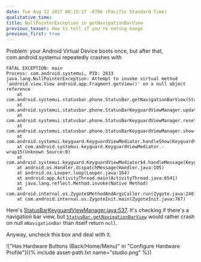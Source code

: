```yaml
---
date: Tue Aug 22 2017 00:15:17 -0700 (Pacific Standard Time)
qualitative_time: 
title: NullPointerException in getNavigationBarView
previous_teaser: How to tell if you're eating mango
previous_first: true
---
```

Problem: your Android Virtual Device boots once, but after that, com.android.systemui repeatedly crashes with

```
FATAL EXCEPTION: main
Process: com.android.systemui, PID: 2833
java.lang.NullPointerException: Attempt to invoke virtual method 'android.view.View android.app.Fragment.getView()' on a null object reference
    at com.android.systemui.statusbar.phone.StatusBar.getNavigationBarView(StatusBar.java:4636)
    at com.android.systemui.statusbar.phone.StatusBarKeyguardViewManager.updateStates(StatusBarKeyguardViewManager.java:537)
    at com.android.systemui.statusbar.phone.StatusBarKeyguardViewManager.reset(StatusBarKeyguardViewManager.java:207)
    at com.android.systemui.statusbar.phone.StatusBarKeyguardViewManager.show(StatusBarKeyguardViewManager.java:145)
    at com.android.systemui.keyguard.KeyguardViewMediator.handleShow(KeyguardViewMediator.java:1721)
    at com.android.systemui.keyguard.KeyguardViewMediator.-wrap15(Unknown Source:0)
    at com.android.systemui.keyguard.KeyguardViewMediator$4.handleMessage(KeyguardViewMediator.java:1482)
    at android.os.Handler.dispatchMessage(Handler.java:105)
    at android.os.Looper.loop(Looper.java:164)
    at android.app.ActivityThread.main(ActivityThread.java:6541)
    at java.lang.reflect.Method.invoke(Native Method)
    at com.android.internal.os.Zygote$MethodAndArgsCaller.run(Zygote.java:240)
    at com.android.internal.os.ZygoteInit.main(ZygoteInit.java:767)
```

Here's [StatusBarKeyguardViewManager.java:537](https://android.googlesource.com/platform/frameworks/base/+/android-8.0.0_r4/packages/SystemUI/src/com/android/systemui/statusbar/phone/StatusBarKeyguardViewManager.java#537).
It's checking if there's a navigation bar view, but [`StatusBar.getNavigationBarView`](https://android.googlesource.com/platform/frameworks/base/+/android-8.0.0_r4/packages/SystemUI/src/com/android/systemui/statusbar/phone/StatusBar.java#4636) would rather crash on null `mNavigationBar` than itself return `null`.

Anyway, uncheck this box and deal with it.

!["Has Hardware Buttons (Back/Home/Menu)" in "Configure Hardware Profile"]({% include asset-path.txt name="studio.png" %})
